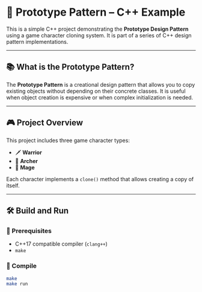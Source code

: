 # 🧬 Prototype Pattern – C++ Example

This is a simple C++ project demonstrating the **Prototype Design Pattern** using a game character cloning system. It is part of a series of C++ design pattern implementations.

---

## 📚 What is the Prototype Pattern?

The **Prototype Pattern** is a creational design pattern that allows you to copy existing objects without depending on their concrete classes. It is useful when object creation is expensive or when complex initialization is needed.

---

## 🎮 Project Overview

This project includes three game character types:

- 🗡️ **Warrior**
- 🏹 **Archer**
- 🔮 **Mage**

Each character implements a `clone()` method that allows creating a copy of itself.

---


## 🛠️ Build and Run

### 🔹 Prerequisites

- C++17 compatible compiler (`clang++`)
- `make`

### 🔹 Compile

```bash
make
make run